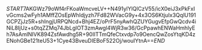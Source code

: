 $START$7AKGWz79oWf4rFKoaWmcveLV++N491ylYlQlCzV55/icX0eiJ3xPkFxIvGcms2wFyh1AMffZOsEpWhIdjyzh7Fd82WVacG9y+4x3OS6KtjuIx3QqlU191GCPZjJz5R+shIngjURPQNcd+Bhj4EZ/oPrF5nyAwhQZUYGugvEfpGwQcdv4iNiL8IjUz+s0tqZZMq74JbLglOT3zmAwgl4WjR3w36/GcPpawhENWaHmhlyEh7AsAmlNIVK894ZsfAwdhg5R+90IITTmQfeCtxvdp7o9OencQwZosYtqKD4zENohGBe121teU53+1Cye43BveuDIEBoF522Oj/wouIYtnA==$END$